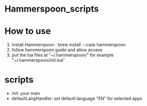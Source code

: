 # Hammerspoon_scripts
# How to use
1) install Hammerspoon : brew install --cask hammerspoon
2) follow hammerspoon guide and allow access 
3) put the lua files at "~/.hammerspoon/<file>" for example "~/.hammerspoon/init.lua"

# scripts
- init: your main
- defaultLangHandler: set default language "EN" for selected apps
